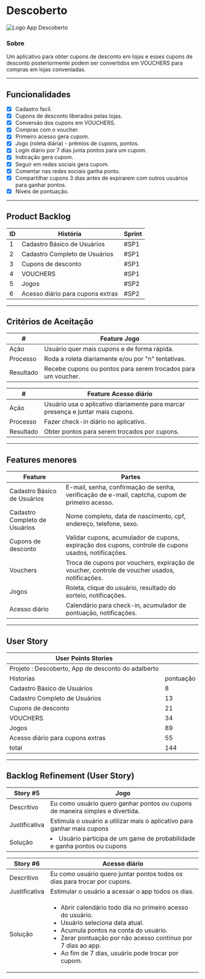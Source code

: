 # Descoberto

![Logo App Descoberto](https://blogger.googleusercontent.com/img/b/R29vZ2xl/AVvXsEhOIX28KFUbhYIzj1LNaOeODE3b5kELRMTNbafvx63agJ_vXjDx4I4EDY6ymQ2UW5Cl68G28OV1GpZ388SZP_fJeXx-dp1uakX__HkJHM6PitzkH2ctjlOb9-J97aKkMq1JAnMtPlctCc04eVXWdpJB-o7mVw7p9ssUZxwEgiAtrByMN909a1kSDQqxRg/s320/Descoberto%20logo.png)

### Sobre

Um aplicativo para obter cupons de desconto em lojas e esses cupons de desconto posteriormente podem ser convertidos em VOUCHERS para compras em lojas conveniadas.

---

## Funcionalidades

- [x] Cadastro facil.
- [x] Cupons de desconto liberados pelas lojas.
- [x] Conversão dos cupons em VOUCHERS.
- [x] Compras com o voucher.
- [x] Primeiro acesso gera cupom.
- [x] Jogo (roleta diária) - prêmios de cupons, pontos.
- [x] Login diário por 7 dias junta pontos para um cupom.
- [x] Indicação gera cupom.
- [x] Seguir em redes sociais gera cupom.
- [x] Comentar nas redes sociais ganha ponto.
- [x] Compartilhar cupons 3 dias antes de expirarem com outros usuários para ganhar pontos.
- [x] Níveis de pontuação.

---

## Product Backlog

| ID  | História                         | Sprint |
| --- | -------------------------------- | ------ |
| 1   | Cadastro Básico de Usuários      | #SP1   |
| 2   | Cadastro Completo de Usuários    | #SP1   |
| 3   | Cupons de desconto               | #SP1   |
| 4   | VOUCHERS                         | #SP1   |
| 5   | Jogos                            | #SP2   |
| 6   | Acesso diário para cupons extras | #SP2   |

---

## Critérios de Aceitação

| #         | Feature Jogo                                                 |
| --------- | ------------------------------------------------------------ |
| Ação      | Usuário quer mais cupons e de forma rápida.                  |
| Processo  | Roda a roleta diariamente e/ou por "n" tentativas.           |
| Resultado | Recebe cupons ou pontos para serem trocados para um voucher. |

| #         | Feature Acesso diário                                                           |
| --------- | ------------------------------------------------------------------------------- |
| Ação      | Usuário usa o aplicativo diariamente para marcar presença e juntar mais cupons. |
| Processo  | Fazer check-in diário no aplicativo.                                            |
| Resultado | Obter pontos para serem trocados por cupons.                                    |

---

## Features menores

| Feature                       | Partes                                                                                               |
| ----------------------------- | ---------------------------------------------------------------------------------------------------- |
| Cadastro Básico de Usuários   | E-mail, senha, confirmação de senha, verificação de e-mail, captcha, cupom de primeiro acesso.       |
| Cadastro Completo de Usuários | Nome completo, data de nascimento, cpf, endereço, telefone, sexo.                                    |
| Cupons de desconto            | Validar cupons, acumulador de cupons, expiração dos cupons, controle de cupons usados, notificações. |
| Vouchers                      | Troca de cupons por vouchers, expiração de voucher, controle de voucher usados, notificações.|
| Jogos                         | Roleta, clique do usuário, resultado do sorteio, notificações.                                       |
| Acesso diário                 | Calendário para check-in, acumulador de pontuação, notificações.                                     |

---

## User Story

| User Points Stories                                |           |
| -------------------------------------------------- | --------- |
| Projeto : Descoberto, App de desconto do adalberto |
| Historias                                          | pontuação |
| Cadastro Básico de Usuários                        | 8         |
| Cadastro Completo de Usuários                      | 13        |
| Cupons de desconto                                 | 21        |
| VOUCHERS                                           | 34        |
| Jogos                                              | 89        |
| Acesso diário para cupons extras                   | 55        |
| total                                              | 144       |

---

## Backlog Refinement (User Story)

| Story #5      | Jogo                                                                          |
| ------------- | ----------------------------------------------------------------------------- |
| Descritivo    | Eu como usuário quero ganhar pontos ou cupons de maneira simples e divertida. |
| Justificativa | Estimula o usuário a utilizar mais o aplicativo para ganhar mais cupons|
| Solução | <li>Usuário participa de um game de probabilidade e ganha pontos ou cupons|

| Story #6      | Acesso diário                                                                                                                   |
| --- | --- |
| Descritivo    | Eu como usuário quero juntar pontos todos os dias para trocar por cupons.                                                                                                                                                                                         |
| Justificativa | Estimular o usuário a acessar o app todos os dias.                                                                                                                                                                                                                                       |
| Solução       | <ul><li>Abrir calendário todo dia no primeiro acesso do usuário.</li><li>Usuário seleciona data atual.</li><li>Acumula pontos na conta do usuário.</li><li>Zerar pontuação por não acesso contínuo por 7 dias ao app.</li><li>Ao fim de 7 dias, usuário pode trocar por cupom.</li></ul> |
